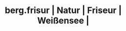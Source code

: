 ---
title: "berg.frisur | Natur | Friseur | Weißensee |"
url: /techendorf-weissensee/berg-frisur-natur-friseur-weissensee/
shop: Friseur
---